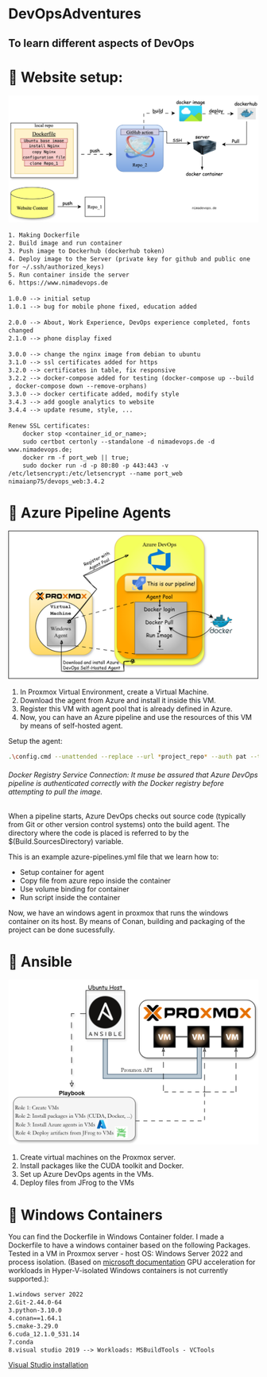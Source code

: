 # DevOpsAdventures
## To learn different aspects of DevOps

# &#128640; Website setup:
![Alt text](images/website_cycle.svg)

	1. Making Dockerfile
	2. Build image and run container
	3. Push image to Dockerhub (dockerhub token)
	4. Deploy image to the Server (private key for github and public one for ~/.ssh/authorized_keys)
	5. Run container inside the server
 	6. https://www.nimadevops.de

	1.0.0 --> initial setup
	1.0.1 --> bug for mobile phone fixed, education added

 	2.0.0 --> About, Work Experience, DevOps experience completed, fonts changed
	2.1.0 --> phone display fixed

	3.0.0 --> change the nginx image from debian to ubuntu
	3.1.0 --> ssl certificates added for https
	3.2.0 --> certificates in table, fix responsive
	3.2.2 --> docker-compose added for testing (docker-compose up --build , docker-compose down --remove-orphans)
	3.3.0 --> docker certificate added, modify style
	3.4.3 --> add google analytics to website 
	3.4.4 --> update resume, style, ...

	Renew SSL certificates:
		docker stop <container_id_or_name>;
		sudo certbot certonly --standalone -d nimadevops.de -d www.nimadevops.de;
		docker rm -f port_web || true;
		sudo docker run -d -p 80:80 -p 443:443 -v /etc/letsencrypt:/etc/letsencrypt --name port_web nimaianp75/devops_web:3.4.2


# &#128640; Azure Pipeline Agents
![Alt text](images/azure_pipeline_agents.png)

1. In Proxmox Virtual Environment, create a Virtual Machine. 
2. Download the agent from Azure and install it inside this VM.
3. Register this VM with agent pool that is already defined in Azure.
4. Now, you can have an Azure pipeline and use the resources of this VM by means of self-hosted agent.


Setup the agent:

```bash
.\config.cmd --unattended --replace --url *project_repo* --auth pat --token *PAT* --pool *agent_pool_name* --agent *agent_name* --acceptTeeEula --runAsService --windowsLogonAccount *computer_name\Administrator* --windowsLogonPassword Administrator
```

###### Docker Registry Service Connection: It muse be assured that Azure DevOps pipeline is authenticated correctly with the Docker registry before attempting to pull the image.

When a pipeline starts, Azure DevOps checks out source code (typically from Git or other version control systems) onto the build agent. The directory where the code is placed is referred to by the $(Build.SourcesDirectory) variable.

This is an example azure-pipelines.yml file that we learn how to:

- Setup container for agent
- Copy file from azure repo inside the container
- Use volume binding for container
- Run script inside the container

Now, we have an windows agent in proxmox that runs the windows container on its host. By means of Conan, building and packaging of the project can be done sucessfully.

# &#128640; Ansible
![Alt text](images/ansible.svg)
1. Create virtual machines on the Proxmox server.
2. Install packages like the CUDA toolkit and Docker.
3. Set up Azure DevOps agents in the VMs.
4. Deploy files from JFrog to the VMs


# &#128640; Windows Containers
You can find the Dockerfile in Windows Container folder.
I made a Dockerfile to have a windows container based on the following Packages. Tested in a VM in Proxmox server - host OS: Windows Server 2022 and process isolation. (Based on [microsoft documentation](https://learn.microsoft.com/en-us/virtualization/windowscontainers/deploy-containers/gpu-acceleration#requirements) GPU acceleration for workloads in Hyper-V-isolated Windows containers is not currently supported.):

	1.windows server 2022
	2.Git-2.44.0-64
	3.python-3.10.0
	4.conan==1.64.1
	5.cmake-3.29.0 
	6.cuda_12.1.0_531.14
	7.conda
	8.visual studio 2019 --> Workloads: MSBuildTools - VCTools

[Visual Studio installation](https://learn.microsoft.com/en-us/visualstudio/install/use-command-line-parameters-to-install-visual-studio?view=vs-2019)
